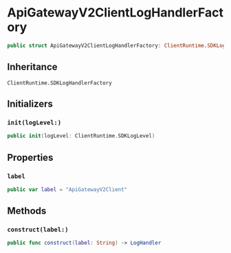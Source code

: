 # ApiGatewayV2ClientLogHandlerFactory

``` swift
public struct ApiGatewayV2ClientLogHandlerFactory: ClientRuntime.SDKLogHandlerFactory 
```

## Inheritance

`ClientRuntime.SDKLogHandlerFactory`

## Initializers

### `init(logLevel:)`

``` swift
public init(logLevel: ClientRuntime.SDKLogLevel) 
```

## Properties

### `label`

``` swift
public var label = "ApiGatewayV2Client"
```

## Methods

### `construct(label:)`

``` swift
public func construct(label: String) -> LogHandler 
```
